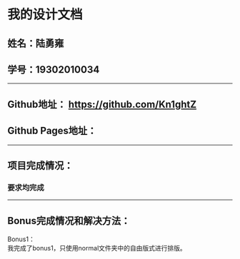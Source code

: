 我的设计文档
=======
## 姓名：陆勇雍  
## 学号：19302010034
------------------
## Github地址：  https://github.com/Kn1ghtZ
## Github Pages地址：
-------------------
## 项目完成情况： 
### 要求均完成
------------------
## Bonus完成情况和解决方法：
Bonus1：  
我完成了bonus1，只使用normal文件夹中的自由版式进行排版。